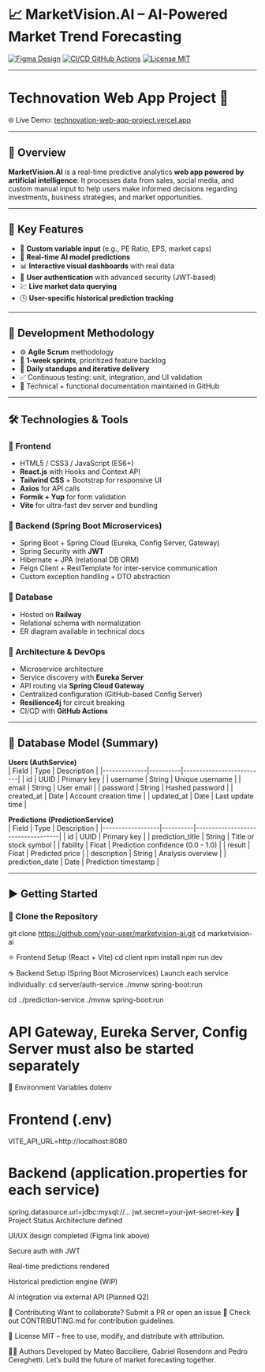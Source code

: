 
# 📈 MarketVision.AI – AI-Powered Market Trend Forecasting

[![Figma Design](https://img.shields.io/badge/Design-Figma-blue?logo=figma)](https://www.figma.com/proto/DtAzxnqwW6y9373gjW1I3y/MarketVIsion.AI?page-id=0%3A1&node-id=2-9699)
[![CI/CD GitHub Actions](https://img.shields.io/github/actions/workflow/status/your-org/marketvision/deploy.yml?branch=main)](https://github.com/your-org/marketvision/actions)
[![License MIT](https://img.shields.io/badge/license-MIT-green.svg)](LICENSE)

---

# Technovation Web App Project 🚀

🌐 Live Demo: [technovation-web-app-project.vercel.app](https://technovation-web-app-project.vercel.app/)

---

## 🧠 Overview

**MarketVision.AI** is a real-time predictive analytics **web app powered by artificial intelligence**. It processes data from sales, social media, and custom manual input to help users make informed decisions regarding investments, business strategies, and market opportunities.

---

## 🔑 Key Features

- 🧾 **Custom variable input** (e.g., PE Ratio, EPS, market caps)
- 🤖 **Real-time AI model predictions**
- 📊 **Interactive visual dashboards** with real data
- 🔐 **User authentication** with advanced security (JWT-based)
- 💹 **Live market data querying**
- 🕓 **User-specific historical prediction tracking**

---

## 🧪 Development Methodology

- ⚙️ **Agile Scrum** methodology
- 🔁 **1-week sprints**, prioritized feature backlog
- 📆 **Daily standups and iterative delivery**
- ✅ Continuous testing: unit, integration, and UI validation
- 📘 Technical + functional documentation maintained in GitHub

---

## 🛠️ Technologies & Tools

### 🔹 Frontend

- HTML5 / CSS3 / JavaScript (ES6+)
- **React.js** with Hooks and Context API
- **Tailwind CSS** + Bootstrap for responsive UI
- **Axios** for API calls
- **Formik + Yup** for form validation
- **Vite** for ultra-fast dev server and bundling

### 🔹 Backend (Spring Boot Microservices)

- Spring Boot + Spring Cloud (Eureka, Config Server, Gateway)
- Spring Security with **JWT**
- Hibernate + JPA (relational DB ORM)
- Feign Client + RestTemplate for inter-service communication
- Custom exception handling + DTO abstraction

### 🔹 Database

- Hosted on **Railway**
- Relational schema with normalization
- ER diagram available in technical docs

### 🔹 Architecture & DevOps

- Microservice architecture
- Service discovery with **Eureka Server**
- API routing via **Spring Cloud Gateway**
- Centralized configuration (GitHub-based Config Server)
- **Resilience4j** for circuit breaking
- CI/CD with **GitHub Actions**

---

## 🧩 Database Model (Summary)

**Users (AuthService)**  
| Field        | Type     | Description              |
|--------------|----------|--------------------------|
| id           | UUID     | Primary key              |
| username     | String   | Unique username          |
| email        | String   | User email               |
| password     | String   | Hashed password          |
| created_at   | Date     | Account creation time    |
| updated_at   | Date     | Last update time         |

**Predictions (PredictionService)**  
| Field            | Type     | Description                       |
|------------------|----------|-----------------------------------|
| id               | UUID     | Primary key                       |
| prediction_title | String   | Title or stock symbol             |
| fability         | Float    | Prediction confidence (0.0 - 1.0) |
| result           | Float    | Predicted price                   |
| description      | String   | Analysis overview                 |
| prediction_date  | Date     | Prediction timestamp              |

---

## ▶️ Getting Started

### 🔧 Clone the Repository

git clone https://github.com/your-user/marketvision-ai.git
cd marketvision-ai

⚛️ Frontend Setup (React + Vite)
cd client
npm install
npm run dev

☕ Backend Setup (Spring Boot Microservices)
Launch each service individually:
cd server/auth-service
./mvnw spring-boot:run

cd ../prediction-service
./mvnw spring-boot:run

# API Gateway, Eureka Server, Config Server must also be started separately
🔐 Environment Variables
dotenv


# Frontend (.env)
VITE_API_URL=http://localhost:8080

# Backend (application.properties for each service)
spring.datasource.url=jdbc:mysql://...
jwt.secret=your-jwt-secret-key
🚧 Project Status
 Architecture defined

 UI/UX design completed (Figma link above)

 Secure auth with JWT

 Real-time predictions rendered

 Historical prediction engine (WIP)

 AI integration via external API (Planned Q2)

🤝 Contributing
Want to collaborate? Submit a PR or open an issue 🚀
Check out CONTRIBUTING.md for contribution guidelines.

📄 License
MIT – free to use, modify, and distribute with attribution.

👨‍💻 Authors
Developed by Mateo Bacciliere, Gabriel Rosendorn and Pedro Cereghetti.
Let’s build the future of market forecasting together.


